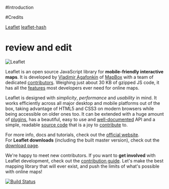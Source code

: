 

#Introduction

#Credits

[Leaflet](https://github.com/Leaflet/Leaflet)
[leaflet-hash](https://github.com/mlevans/leaflet-hash)

# review and edit
<img src="http://leafletjs.com/docs/images/logo.png" alt="Leaflet" />

Leaflet is an open source JavaScript library for **mobile-friendly interactive maps**.
It is developed by [Vladimir Agafonkin][] of [MapBox][] with a team of dedicated [contributors][].
Weighing just about 30 KB of gzipped JS code, it has all the [features][] most developers ever need for online maps.

Leaflet is designed with *simplicity*, *performance* and *usability* in mind.
It works efficiently across all major desktop and mobile platforms out of the box,
taking advantage of HTML5 and CSS3 on modern browsers while being accessible on older ones too.
It can be extended with a huge amount of [plugins][],
has a beautiful, easy to use and [well-documented][] API
and a simple, readable [source code][] that is a joy to [contribute][] to.

For more info, docs and tutorials, check out the [official website][].<br>
For **Leaflet downloads** (including the built master version), check out the [download page][].

We're happy to meet new contributors.
If you want to **get involved** with Leaflet development, check out the [contribution guide][contribute].
Let's make the best mapping library that will ever exist,
and push the limits of what's possible with online maps!

[![Build Status](https://travis-ci.org/Leaflet/Leaflet.svg?branch=master)](https://travis-ci.org/MapsMD/LeafletMMD)

 [Vladimir Agafonkin]: http://agafonkin.com/en
 [contributors]: https://github.com/Leaflet/Leaflet/graphs/contributors
 [features]: http://leafletjs.com/features.html
 [plugins]: http://leafletjs.com/plugins.html
 [well-documented]: http://leafletjs.com/reference.html "Leaflet API reference"
 [source code]: https://github.com/Leaflet/Leaflet "Leaflet GitHub repository"
 [hosted on GitHub]: http://github.com/Leaflet/Leaflet
 [contribute]: https://github.com/Leaflet/Leaflet/blob/master/CONTRIBUTING.md "A guide to contributing to Leaflet"
 [official website]: http://leafletjs.com
 [download page]: http://leafletjs.com/download.html
 [MapBox]: https://mapbox.com
